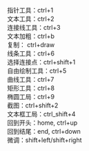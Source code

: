 指针工具：ctrl+1  
文本工具：ctrl+2  
连接线工具：ctrl+3  
文本加粗：ctrl+b  
复制： ctrl+draw  
线条工具：ctrl+6  
选择连接点：ctrl+shift+1  
自由绘制工具：ctrl+5  
曲线工具：ctrl+7  
矩形工具：ctrl+8  
椭圆工局：ctrl+9  
截图：ctrl+shift+2  
文本框工局：ctrl_shift+4  
回到开头：home, ctrl+up  
回到结尾：end, ctrl+down  
微调：shift+left/shift+right  
